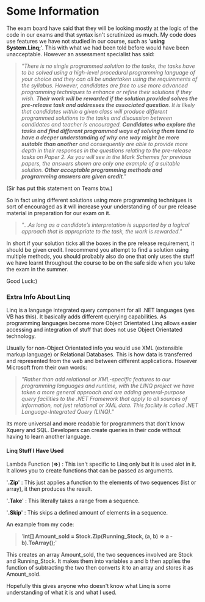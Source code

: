 # Some Information

The exam board have said that they will be looking mostly at the logic of the code in our exams and that syntax isn't scrutinized as much.
My code does use features we have not studied in our course, such as '**using System.Linq;**'. This with what we had been told before would have been unacceptable. However an assessment specialist has said:

>*"There is no single programmed solution to the tasks, the tasks have to be solved using a high-level procedural programming language    of your choice and they can all be undertaken using the requirements of the syllabus. However, candidates are free to use more advanced    programming techniques to enhance or refine their solutions if they wish. **Their work will be rewarded if the solution provided  solves    the   pre-release task and addresses the associated question**. It is likely that candidates within a given class will produce different    programmed solutions to the tasks and discussion between candidates and teacher is encouraged. **Candidates who explore the tasks and      find  different programmed ways of solving them tend to have a deeper understanding of why one way might be more suitable than another**    and consequently are able to provide more depth in their responses in the questions relating to the pre-release tasks on Paper 2. As      you will see in the Mark Schemes for previous papers, the answers shown are only one example of a suitable solution. **Other acceptable    programming methods and programming answers are given credit**."*

(Sir has put this statement on Teams btw.)

So in fact using different solutions using more programming techniques is sort of encouraged as it will increase your understanding of our pre release material in preparation for our exam on it.

> *"...As long as a candidate’s interpretation is supported by a logical approach that is appropriate to the task, the work is              rewarded."*

In short if your solution ticks all the boxes in the pre release requirement, it should be given credit. I recommend you attempt to find a solution using multiple methods, you should probably also do one that only uses the stuff we have learnt throughout the course to be on the safe side when you take the exam in the summer.

Good Luck:)

### Extra Info About Linq
Linq is a language integrated query component for all .NET languages (yes VB has this). It basically adds different querying capabilities. As programming languages become more Object Orientated Linq allows easier accessing and integration of stuff that does not use Object Orientated technology.

Usually for non-Object Orientated info you would use XML (extensible markup language) or Relational Databases.
This is how data is transferred and represented from the web and between different applications.
However Microsoft from their own words:

>*"Rather than add relational or XML-specific features to our programming languages and runtime, with the LINQ project we have taken a more general approach and are adding general-purpose query facilities to the .NET Framework that apply to all sources of information, not just relational or XML data. This facility is called .NET Language-Integrated Query (LINQ)."*

Its more universal and more readable for programmers that don't know Xquery and SQL. Developers can create queries in their code without having to learn another language.

#### Linq Stuff I Have Used
Lambda Function (**=>**) : This isn't specific to Linq only but it is used alot in it. It allows you to create functions that can be passed as arguments.

'**.Zip**' : This just applies a function to the elements of two sequences (list or array), it then produces the result.

'**.Take**' : This literally takes a range from a sequence.

'**.Skip**' : This skips a defined amount of elements in a sequence.

An example from my code:
>'**int[] Amount_sold = Stock.Zip(Running_Stock, (a, b) => a - b).ToArray();**'

This creates an array Amount_sold, the two sequences involved are Stock and Running_Stock. It makes them into variables a and b then applies the function of subtracting the two then converts it to an array and stores it as Amount_sold.

Hopefully this gives anyone who doesn't know what Linq is some understanding of what it is and what I used.
